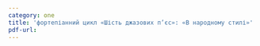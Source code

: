 ```yaml
---
category: one
title: 'фортепіанний цикл «Шість джазових п’єс»: «В народному стилі»'
pdf-url:
---
```


